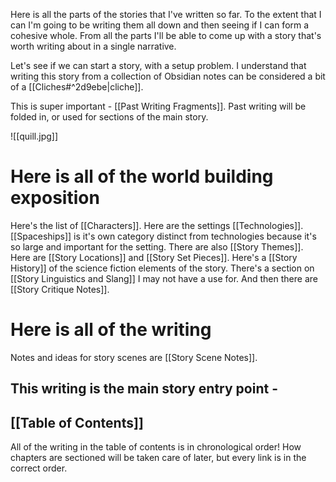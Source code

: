 Here is all the parts of the stories that I've written so far. To the extent that I can I'm going to be writing them all down and then seeing if I can form a cohesive whole. From all the parts I'll be able to come up with a story that's worth writing about in a single narrative. 

Let's see if we can start a story, with a setup problem. I understand that writing this story from a collection of Obsidian notes can be considered a bit of a [[Cliches#^2d9ebe|cliche]]. 

This is super important - [[Past Writing Fragments]]. Past writing will be folded in, or used for sections of the main story. 

![[quill.jpg]]

# Here is all of the world building exposition

Here's the list of [[Characters]]. 
Here are the settings [[Technologies]].
[[Spaceships]] is it's own category distinct from technologies because it's so large and important for the setting. 
There are also [[Story Themes]]. 
Here are [[Story Locations]] and [[Story Set Pieces]]. 
Here's a [[Story History]] of the science fiction elements of the story. 
There's a section on [[Story Linguistics and Slang]] I may not have a use for.
And then there are [[Story Critique Notes]]. 

# Here is all of the writing

Notes and ideas for story scenes are [[Story Scene Notes]].

## This writing is the main story entry point - 
## [[Table of Contents]] 

All of the writing in the table of contents is in chronological order! How chapters are sectioned will be taken care of later, but every link is in the correct order.